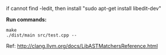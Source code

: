 if cannot find -ledit, then install "sudo apt-get install libedit-dev"

**Run commands:**
```
make
./dist/main src/test.cpp --
```

Ref: http://clang.llvm.org/docs/LibASTMatchersReference.html
